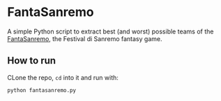# FantaSanremo

A simple Python script to extract best (and worst) possible teams of the [FantaSanremo](https://fantasanremo.com/), the Festival di Sanremo fantasy game.

## How to run
CLone the repo, `cd` into it and run with:
```
python fantasanremo.py
```